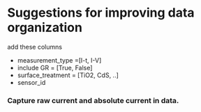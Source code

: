 # Suggestions for improving data organization
add these columns
* measurement_type =[I-t, I-V]
* include GR = [True, False]
* surface_treatment = [TiO2, CdS, ..]
* sensor_id

### Capture raw current and absolute current in data.
